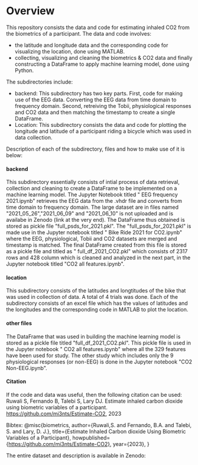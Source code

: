 # Overview
This repository consists the data and code for estimating inhaled CO2 from the biometrics of a participant. The data and code involves:
- the latitude and longitude data and the corresponding code for visualizing the location, done using MATLAB.
- collecting, visualizing and cleaning the biometrics & CO2 data and finally constructing a DataFrame to apply machine learning model, done using Python. 

The subdirectories include:

- backend: This subdirectory has two key parts. First, code for making use of the EEG data. Converting the EEG data from time domain to frequency domain. Second, retreiving the Tobii, physiological responses and CO2 data and then matching the timestamp to create a single DataFrame.
- Location: This subdirectory consists the data and code for plotting the longitude and latitude of a participant riding a bicycle which was used in data collection. 

Description of each of the subdirectory, files and how to make use of it is below:
#### backend 
This subdirectory essentially consists of intial process of data retrieval, collection and cleaning to create a DataFrame to be implemented on a machine learning model. The Jupyter Notebook titled " EEG frequency 2021.ipynb" retrieves the EEG data from the .vhdr file and converts from time domain to frequency domain. The large dataset are in files named "2021_05_26","2021_06_09" and "2021_06_10" is not uploaded and is availabe in Zenodo (link at the very end). The DataFrame thus obtained is stored as pickle file "full_psds_for_2021.pkl". The "full_psds_for_2021.pkl" is made use in the Jupyter notebook titled " Bike Ride 2021 for CO2.ipynb" where the EEG, physiological, Tobii and CO2 datasets are merged and timestamp is matched. The final DataFrame created from this file is stored as a pickle file and titled as " full_df_2021_CO2.pkl" which consists of 2317 rows and 428 column which is cleaned and analyzed in the next part, in the Jupyter notebook titled "CO2 all features.ipynb".  

#### location
This subdirectory consists of the latitudes and longtitudes of the bike that was used in collection of data. A total of 4 trials was done. Each of the subdirectory consists of an excel file which has the values of latitudes and the longitudes and the corresponding code in MATLAB to plot the location.

#### other files 
The DataFrame that was used in building the machine learning model is stored as a pickle file titled "full_df_2021_CO2.pkl". This pickle file is used in the Jupyter notebook " CO2 all features.ipynb" where all the 329 features have been used for study. The other study which includes only the 9 physiological responses (or non-EEG) is done in the Jupyter notebook "CO2 Non-EEG.ipynb".

#### Citation

If the code and data was useful, then the following citation can be used:
Ruwali S, Fernando B, Talebi S, Lary DJ. Estimate inhaled carbon dioxide using biometric variables of a participant.
https://github.com/mi3nts/Estimate-CO2, 2023

Bibtex:
@misc{biometrics,
author={Ruwali,S. and Fernando, B.A. and Talebi, S. and Lary, D. J.},
title={Estimate Inhaled Carbon dioxide Using Biometric Variables of a Participant},
howpublished={https://github.com/mi3nts/Estimate-CO2},
year={2023},
}

The entire dataset and description is available in Zenodo:
